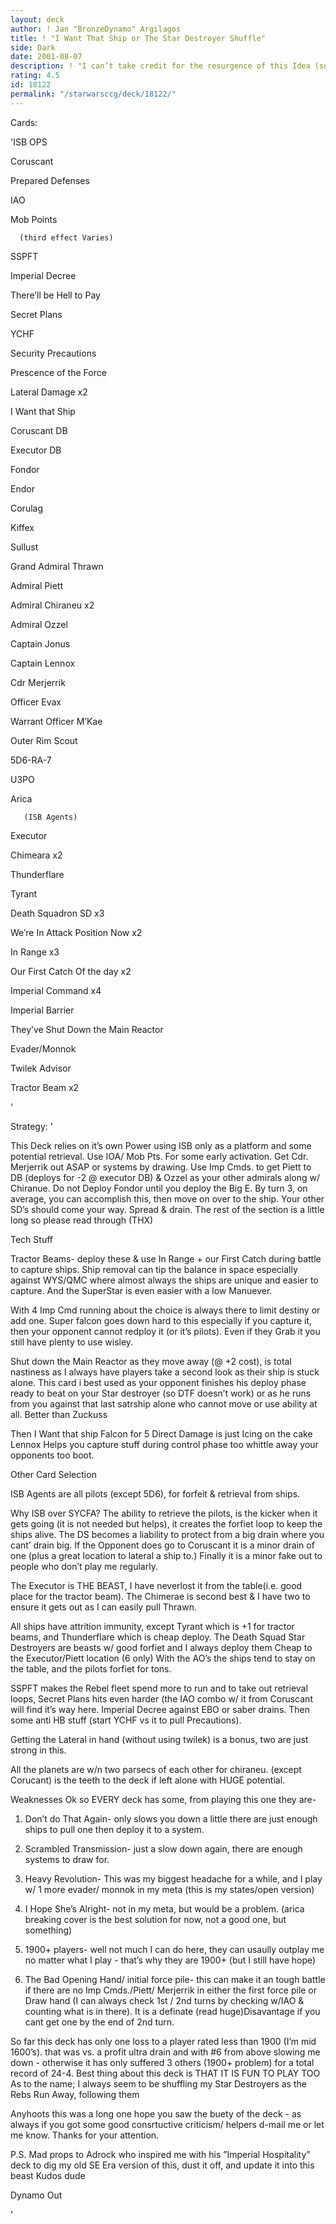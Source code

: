 ```yaml
---
layout: deck
author: ! Jan "BronzeDynamo" Argilagos
title: ! "I Want That Ship or The Star Destroyer Shuffle"
side: Dark
date: 2001-08-07
description: ! "I can’t take credit for the resurgence of this Idea (someone else inspired me to revise my ancient- SE vintage- Big Blue deck).  But it is fun and OWNS most WYS decks."
rating: 4.5
id: 18122
permalink: "/starwarsccg/deck/18122/"
---
```

Cards: 

'ISB OPS

Coruscant

Prepared Defenses

IAO

Mob Points

      (third effect Varies)


SSPFT

Imperial Decree

There’ll be Hell to Pay

Secret Plans

YCHF

Security Precautions

Prescence of the Force

Lateral Damage	x2

I Want that Ship



Coruscant DB

Executor DB

Fondor

Endor

Corulag

Kiffex

Sullust


Grand Admiral Thrawn

Admiral Piett

Admiral Chiraneu	x2

Admiral Ozzel

Captain Jonus

Captain Lennox

Cdr Merjerrik

Officer Evax

Warrant Officer M’Kae

Outer Rim Scout	

5D6-RA-7	

U3PO

Arica

       (ISB Agents)


Executor

Chimeara		x2

Thunderflare

Tyrant

Death Squadron SD	x3



We’re In Attack Position Now  x2


In Range	x3

Our First Catch Of the day	x2

Imperial Command	x4

Imperial Barrier

They’ve Shut Down the Main Reactor

Evader/Monnok

Twilek Advisor


Tractor Beam		x2

'

Strategy: '

This Deck relies on it’s own Power using ISB only as a platform and some potential retrieval.   Use IOA/ Mob Pts. For some early activation. Get Cdr. Merjerrik out ASAP or systems by drawing. Use Imp Cmds. to get Piett to DB (deploys for -2 @ executor DB) & Ozzel  as your other admirals along w/ Chiranue.  Do not Deploy Fondor until you deploy the Big E.  By turn 3, on average, you can accomplish this, then move on over to the ship.  Your other SD’s should come your way. Spread & drain.  The rest of the section is a little long so please read through (THX)


Tech Stuff

Tractor Beams- deploy these & use In Range + our First Catch during battle to capture ships.  Ship removal can tip the balance in space especially against WYS/QMC where almost always the ships are unique and easier to capture. And the SuperStar is even easier with a low Manuever.   


With 4 Imp Cmd running about the choice is always there to limit destiny or add one. Super falcon goes down hard to this especially if you capture it, then your opponent cannot redploy it (or it’s pilots). Even if they Grab it you still have plenty to use wisley. 


Shut down the Main Reactor as they move away (@ +2 cost), is total nastiness as I always have players take a second look as their ship is stuck alone.  This card i best used as your opponent finishes his deploy phase ready to beat on your Star destroyer (so DTF doesn’t work) or as he runs from you against that last satrship alone who cannot move or use ability at all.  Better than Zuckuss


Then I Want that ship Falcon for 5 Direct Damage is just Icing on the cake Lennox Helps you capture stuff during control phase too whittle away your opponents too boot.  




Other Card Selection

ISB Agents are all pilots (except 5D6), for forfeit & retrieval from ships.

Why ISB over SYCFA?  The ability to retrieve the pilots, is the kicker when it gets going (it is not needed but helps), it creates the forfiet loop to keep the ships alive.  The DS becomes a liability to protect from a big drain where you cant’ drain big.  If the Opponent does go to Coruscant it is a minor drain of one (plus a great location to lateral a ship to.) Finally it is a minor fake out to people who don’t play me regularly.


The Executor is THE BEAST, I have neverlost it from the table(i.e. good place for the tractor beam).  The Chimerae is second best & I have two to ensure it gets out as I can easily pull Thrawn.

All ships have attrition immunity, except Tyrant which is +1 for tractor beams, and Thunderflare which is cheap deploy.  The Death Squad Star Destroyers are beasts w/ good forfiet and I always deploy them Cheap to the Executor/Piett location (6 only) With the AO’s the ships tend to stay on the table, and the pilots forfiet for tons.  


SSPFT makes the Rebel fleet spend more to run and to take out retrieval loops, Secret Plans hits even harder (the IAO combo w/ it from Coruscant will find it’s way here.  Imperial Decree against EBO or saber drains.  Then some anti HB stuff (start YCHF vs it to pull Precautions).


Getting the Lateral in hand (without using twilek) is a bonus, two are just strong in this.


All the planets are w/n two parsecs of each other for chiraneu. (except Corucant) is the teeth to the deck if left alone with HUGE potential. 


Weaknesses Ok so EVERY deck has some, from playing this one they are- 


1) Don’t do That Again- only slows you down a little there are just enough ships to pull one then deploy it to a system.


2)  Scrambled Transmission- just a slow down again, there are enough systems to draw for.


3)  Heavy Revolution- This was my biggest headache for a while, and I play w/ 1 more evader/ monnok in my meta (this is my states/open version)


4)  I Hope She’s Alright- not in my meta, but would be a problem.  (arica breaking cover is the best solution for now, not a good one, but something)


5)  1900+ players- well not much I can do here, they can usaully outplay me no matter what I play - that’s why they are 1900+ (but I still have hope)


6)  The Bad Opening Hand/ initial force pile- this can make it an tough battle if there are no Imp Cmds./Piett/ Merjerrik in either the first force pile or Draw hand (I can always check 1st / 2nd turns by checking w/IAO & counting what is in there).  It is a definate (read huge)Disavantage if you cant get one by the end of 2nd turn.


So far this deck has only one loss to a player rated less than 1900 (I’m mid 1600’s). that was vs. a profit ultra drain and with #6 from above slowing me down - otherwise it has only suffered 3 others (1900+ problem) for a total record of  24-4. Best thing about this deck is THAT IT IS FUN TO PLAY TOO  As to the name; I always seem to be shuffling my Star Destroyers as the Rebs Run Away, following them


Anyhoots this was a long one hope you saw the buety of the deck -  as always if you got some good consrtuctive criticism/ helpers d-mail me or let me know.  Thanks for your attention.


P.S. Mad props to Adrock who inspired me with his ”Imperial Hospitality” deck to dig my old SE Era version of this, dust it off, and update it into this beast  Kudos dude



Dynamo Out



'
